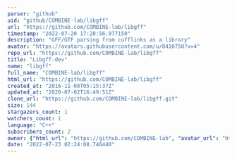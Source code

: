 ```yaml
---
parser: "github"
uid: "github/COMBINE-lab/libgff"
url: "https://github.com/COMBINE-lab/libgff"
timestamp: "2022-07-20 17:28:56.977150"
description: "GFF/GTF parsing from cufflinks as a library"
avatar: "https://avatars.githubusercontent.com/u/8410750?v=4"
repo_url: "https://github.com/COMBINE-lab/libgff"
title: "Libgff-dev"
name: "libgff"
full_name: "COMBINE-lab/libgff"
html_url: "https://github.com/COMBINE-lab/libgff"
created_at: "2016-11-08T05:15:37Z"
updated_at: "2020-07-02T16:49:51Z"
clone_url: "https://github.com/COMBINE-lab/libgff.git"
size: 144
stargazers_count: 1
watchers_count: 1
language: "C++"
subscribers_count: 2
owner: {"html_url": "https://github.com/COMBINE-lab", "avatar_url": "https://avatars.githubusercontent.com/u/8410750?v=4", "login": "COMBINE-lab", "type": "Organization"}
date: "2022-07-23 02:24:08.746440"
---
```

